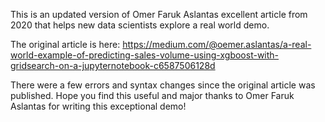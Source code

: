 This is an updated version of Omer Faruk Aslantas excellent article from 2020
that helps new data scientists explore a real world demo. 

The original article is here:
https://medium.com/@oemer.aslantas/a-real-world-example-of-predicting-sales-volume-using-xgboost-with-gridsearch-on-a-jupyternotebook-c6587506128d

There were a few errors and syntax changes since the original article was published.
Hope you find this useful and major thanks to Omer Faruk Aslantas for writing this exceptional demo!

